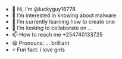 - 👋 Hi, I’m @luckyguy16778
- 👀 I’m interested in knowing about malware
- 🌱 I’m currently learning how to create one
- 💞️ I’m looking to collaborate on ...
- 📫 How to reach me +254740133725
- 😄 Pronouns: ... brilliant 
- ⚡ Fun fact: i love girls

<!---
luckyguy16778/luckyguy16778 is a ✨ special ✨ repository because its `README.md` (this file) appears on your GitHub profile.
You can click the Preview link to take a look at your changes.
--->
